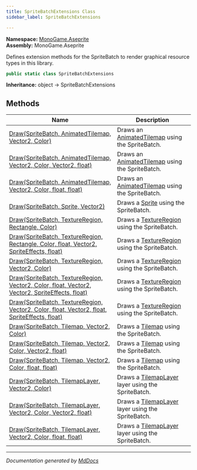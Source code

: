 ```yaml
---
title: SpriteBatchExtensions Class
sidebar_label: SpriteBatchExtensions

---
```


**Namespace:** [MonoGame.Aseprite](../)  
**Assembly:** MonoGame.Aseprite

Defines extension methods for the SpriteBatch to render graphical resource types in this library.

```csharp
public static class SpriteBatchExtensions
```

**Inheritance:** object → SpriteBatchExtensions

## Methods

| Name                                                                                                                                                                                                     | Description                                                                             |
| -------------------------------------------------------------------------------------------------------------------------------------------------------------------------------------------------------- | --------------------------------------------------------------------------------------- |
| [Draw(SpriteBatch, AnimatedTilemap, Vector2, Color)](Methods/Draw.md#drawspritebatch-animatedtilemap-vector2-color)                                                                                      | Draws an [AnimatedTilemap](../Tilemaps/AnimatedTilemap/) using the SpriteBatch. |
| [Draw(SpriteBatch, AnimatedTilemap, Vector2, Color, Vector2, float)](Methods/Draw.md#drawspritebatch-animatedtilemap-vector2-color-vector2-float)                                                        | Draws an [AnimatedTilemap](../Tilemaps/AnimatedTilemap/) using the SpriteBatch. |
| [Draw(SpriteBatch, AnimatedTilemap, Vector2, Color, float, float)](Methods/Draw.md#drawspritebatch-animatedtilemap-vector2-color-float-float)                                                            | Draws an [AnimatedTilemap](../Tilemaps/AnimatedTilemap/) using the SpriteBatch. |
| [Draw(SpriteBatch, Sprite, Vector2)](Methods/Draw.md#drawspritebatch-sprite-vector2)                                                                                                                     | Draws a [Sprite](../Sprites/Sprite/) using the SpriteBatch.                     |
| [Draw(SpriteBatch, TextureRegion, Rectangle, Color)](Methods/Draw.md#drawspritebatch-textureregion-rectangle-color)                                                                                      | Draws a [TextureRegion](../TextureRegion/) using the SpriteBatch.               |
| [Draw(SpriteBatch, TextureRegion, Rectangle, Color, float, Vector2, SpriteEffects, float)](Methods/Draw.md#drawspritebatch-textureregion-rectangle-color-float-vector2-spriteeffects-float)              | Draws a [TextureRegion](../TextureRegion/) using the SpriteBatch.               |
| [Draw(SpriteBatch, TextureRegion, Vector2, Color)](Methods/Draw.md#drawspritebatch-textureregion-vector2-color)                                                                                          | Draws a [TextureRegion](../TextureRegion/) using the SpriteBatch.               |
| [Draw(SpriteBatch, TextureRegion, Vector2, Color, float, Vector2, Vector2, SpriteEffects, float)](Methods/Draw.md#drawspritebatch-textureregion-vector2-color-float-vector2-vector2-spriteeffects-float) | Draws a [TextureRegion](../TextureRegion/) using the SpriteBatch.               |
| [Draw(SpriteBatch, TextureRegion, Vector2, Color, float, Vector2, float, SpriteEffects, float)](Methods/Draw.md#drawspritebatch-textureregion-vector2-color-float-vector2-float-spriteeffects-float)     | Draws a [TextureRegion](../TextureRegion/) using the SpriteBatch.               |
| [Draw(SpriteBatch, Tilemap, Vector2, Color)](Methods/Draw.md#drawspritebatch-tilemap-vector2-color)                                                                                                      | Draws a [Tilemap](../Tilemaps/Tilemap/) using the SpriteBatch.                  |
| [Draw(SpriteBatch, Tilemap, Vector2, Color, Vector2, float)](Methods/Draw.md#drawspritebatch-tilemap-vector2-color-vector2-float)                                                                        | Draws a [Tilemap](../Tilemaps/Tilemap/) using the SpriteBatch.                  |
| [Draw(SpriteBatch, Tilemap, Vector2, Color, float, float)](Methods/Draw.md#drawspritebatch-tilemap-vector2-color-float-float)                                                                            | Draws a [Tilemap](../Tilemaps/Tilemap/) using the SpriteBatch.                  |
| [Draw(SpriteBatch, TilemapLayer, Vector2, Color)](Methods/Draw.md#drawspritebatch-tilemaplayer-vector2-color)                                                                                            | Draws a [TilemapLayer](../Tilemaps/TilemapLayer/) layer using the SpriteBatch.  |
| [Draw(SpriteBatch, TilemapLayer, Vector2, Color, Vector2, float)](Methods/Draw.md#drawspritebatch-tilemaplayer-vector2-color-vector2-float)                                                              | Draws a [TilemapLayer](../Tilemaps/TilemapLayer/) layer using the SpriteBatch.  |
| [Draw(SpriteBatch, TilemapLayer, Vector2, Color, float, float)](Methods/Draw.md#drawspritebatch-tilemaplayer-vector2-color-float-float)                                                                  | Draws a [TilemapLayer](../Tilemaps/TilemapLayer/) layer using the SpriteBatch.  |

___

*Documentation generated by [MdDocs](https://github.com/ap0llo/mddocs)*
